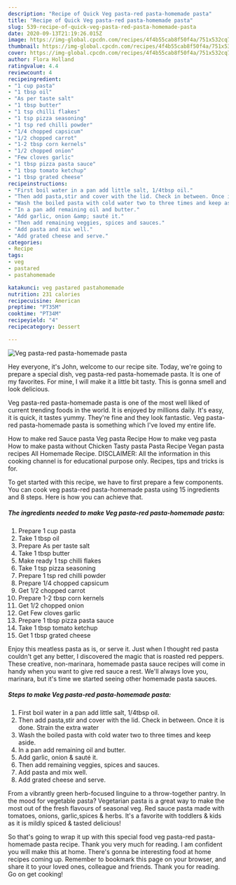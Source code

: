 ```yaml
---
description: "Recipe of Quick Veg pasta-red pasta-homemade pasta"
title: "Recipe of Quick Veg pasta-red pasta-homemade pasta"
slug: 539-recipe-of-quick-veg-pasta-red-pasta-homemade-pasta
date: 2020-09-13T21:19:26.015Z
image: https://img-global.cpcdn.com/recipes/4f4b55cab8f50f4a/751x532cq70/veg-pasta-red-pasta-homemade-pasta-recipe-main-photo.jpg
thumbnail: https://img-global.cpcdn.com/recipes/4f4b55cab8f50f4a/751x532cq70/veg-pasta-red-pasta-homemade-pasta-recipe-main-photo.jpg
cover: https://img-global.cpcdn.com/recipes/4f4b55cab8f50f4a/751x532cq70/veg-pasta-red-pasta-homemade-pasta-recipe-main-photo.jpg
author: Flora Holland
ratingvalue: 4.4
reviewcount: 4
recipeingredient:
- "1 cup pasta"
- "1 tbsp oil"
- "As per taste salt"
- "1 tbsp butter"
- "1 tsp chilli flakes"
- "1 tsp pizza seasoning"
- "1 tsp red chilli powder"
- "1/4 chopped capsicum"
- "1/2 chopped carrot"
- "1-2 tbsp corn kernels"
- "1/2 chopped onion"
- "Few cloves garlic"
- "1 tbsp pizza pasta sauce"
- "1 tbsp tomato ketchup"
- "1 tbsp grated cheese"
recipeinstructions:
- "First boil water in a pan add little salt, 1/4tbsp oil."
- "Then add pasta,stir and cover with the lid. Check in between. Once it is done. Strain the extra water"
- "Wash the boiled pasta with cold water two to three times and keep aside."
- "In a pan add remaining oil and butter."
- "Add garlic, onion &amp; sauté it."
- "Then add remaining veggies, spices and sauces."
- "Add pasta and mix well."
- "Add grated cheese and serve."
categories:
- Recipe
tags:
- veg
- pastared
- pastahomemade

katakunci: veg pastared pastahomemade 
nutrition: 231 calories
recipecuisine: American
preptime: "PT35M"
cooktime: "PT34M"
recipeyield: "4"
recipecategory: Dessert

---
```



![Veg pasta-red pasta-homemade pasta](https://img-global.cpcdn.com/recipes/4f4b55cab8f50f4a/751x532cq70/veg-pasta-red-pasta-homemade-pasta-recipe-main-photo.jpg)

Hey everyone, it's John, welcome to our recipe site. Today, we're going to prepare a special dish, veg pasta-red pasta-homemade pasta. It is one of my favorites. For mine, I will make it a little bit tasty. This is gonna smell and look delicious.

Veg pasta-red pasta-homemade pasta is one of the most well liked of current trending foods in the world. It is enjoyed by millions daily. It's easy, it is quick, it tastes yummy. They're fine and they look fantastic. Veg pasta-red pasta-homemade pasta is something which I've loved my entire life.

How to make red Sauce pasta Veg pasta Recipe How to make veg pasta How to make pasta without Chicken Tasty pasta Pasta Recipe Vegan pasta recipes All Homemade Recipe. DISCLAIMER: All the information in this cooking channel is for educational purpose only. Recipes, tips and tricks is for.


To get started with this recipe, we have to first prepare a few components. You can cook veg pasta-red pasta-homemade pasta using 15 ingredients and 8 steps. Here is how you can achieve that.

<!--inarticleads1-->

##### The ingredients needed to make Veg pasta-red pasta-homemade pasta:

1. Prepare 1 cup pasta
1. Take 1 tbsp oil
1. Prepare As per taste salt
1. Take 1 tbsp butter
1. Make ready 1 tsp chilli flakes
1. Take 1 tsp pizza seasoning
1. Prepare 1 tsp red chilli powder
1. Prepare 1/4 chopped capsicum
1. Get 1/2 chopped carrot
1. Prepare 1-2 tbsp corn kernels
1. Get 1/2 chopped onion
1. Get Few cloves garlic
1. Prepare 1 tbsp pizza pasta sauce
1. Take 1 tbsp tomato ketchup
1. Get 1 tbsp grated cheese


Enjoy this meatless pasta as is, or serve it. Just when I thought red pasta couldn&#39;t get any better, I discovered the magic that is roasted red peppers. These creative, non-marinara, homemade pasta sauce recipes will come in handy when you want to give red sauce a rest. We&#39;ll always love you, marinara, but it&#39;s time we started seeing other homemade pasta sauces. 

<!--inarticleads2-->

##### Steps to make Veg pasta-red pasta-homemade pasta:

1. First boil water in a pan add little salt, 1/4tbsp oil.
1. Then add pasta,stir and cover with the lid. Check in between. Once it is done. Strain the extra water
1. Wash the boiled pasta with cold water two to three times and keep aside.
1. In a pan add remaining oil and butter.
1. Add garlic, onion &amp; sauté it.
1. Then add remaining veggies, spices and sauces.
1. Add pasta and mix well.
1. Add grated cheese and serve.


From a vibrantly green herb-focused linguine to a throw-together pantry. In the mood for vegetable pasta? Vegetarian pasta is a great way to make the most out of the fresh flavours of seasonal veg. Red sauce pasta made with tomatoes, onions, garlic,spices &amp; herbs. It&#39;s a favorite with toddlers &amp; kids as it is mildly spiced &amp; tasted delicious! 

So that's going to wrap it up with this special food veg pasta-red pasta-homemade pasta recipe. Thank you very much for reading. I am confident you will make this at home. There's gonna be interesting food at home recipes coming up. Remember to bookmark this page on your browser, and share it to your loved ones, colleague and friends. Thank you for reading. Go on get cooking!
